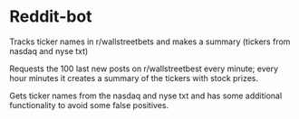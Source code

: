 # Reddit-bot
Tracks ticker names in r/wallstreetbets and makes a summary (tickers from nasdaq and nyse txt)

Requests the 100 last new posts on r/wallstreetbest every minute;
every hour minutes it creates a summary of the tickers with stock prizes.

Gets ticker names from the nasdaq and nyse txt and has some additional functionality to avoid some false positives.

